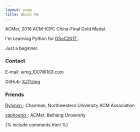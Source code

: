 ```yaml
---
layout: page
title: About Me
---
```


ACMer, 2016 ACM-ICPC China-Final Gold Medal.
<p>
I'm Learning Python for
<a target="_blank" href="https://developers.google.com/open-source/gsoc/"> GSoC2017 </a>
.
<p>
Just a beginner.
<p>

<h3> Contact </h3>
<p>
E-mail: wmg_1007@163.com
<p>
GitHub: <a target="_blank" href="https://github.com/XJTUmg/"> XJTUmg </a>
<p>

<h3> Friends </h3>
<p>
<a target="_blank" href="http://rylynnn.github.io/"> Rylynnn </a>: Chairman, Northwestern University ACM Association
<p>
<a target="_blank" href="http://blog.csdn.net/xaphoenix"> xaphoenix </a>: ACMer, Beihang University
<p>
{% include comments.html %}
